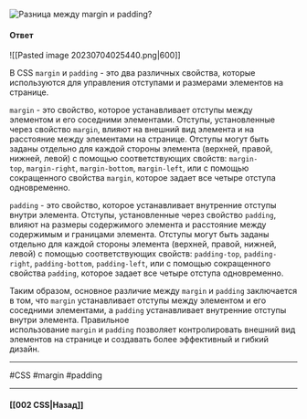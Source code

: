 ![Разница между `margin` и `padding`?](https://youtu.be/1eIRTdgzHtw?t=116)

#### Ответ

![[Pasted image 20230704025440.png|600]]

В CSS `margin` и `padding` - это два различных свойства, которые используются для управления отступами и размерами элементов на странице.

`margin` - это свойство, которое устанавливает отступы между элементом и его соседними элементами. Отступы, установленные через свойство `margin`, влияют на внешний вид элемента и на расстояние между элементами на странице. 
Отступы могут быть заданы отдельно для каждой стороны элемента (верхней, правой, нижней, левой) с помощью соответствующих свойств: `margin-top`, `margin-right`, `margin-bottom`, `margin-left`, или с помощью сокращенного свойства `margin`, которое задает все четыре отступа одновременно.

`padding` - это свойство, которое устанавливает внутренние отступы внутри элемента. 
Отступы, установленные через свойство `padding`, влияют на размеры содержимого элемента и расстояние между содержимым и границами элемента. Отступы могут быть заданы отдельно для каждой стороны элемента (верхней, правой, нижней, левой) с помощью соответствующих свойств: `padding-top`, `padding-right`, `padding-bottom`, `padding-left`, или с помощью сокращенного свойства `padding`, которое задает все четыре отступа одновременно.

Таким образом, основное различие между `margin` и `padding` заключается в том, что `margin` устанавливает отступы между элементом и его соседними элементами, а `padding` устанавливает внутренние отступы внутри элемента. Правильное использование `margin` и `padding` позволяет контролировать внешний вид элементов на странице и создавать более эффективный и гибкий дизайн.

___
#CSS #margin #padding 

___

#### [[002 CSS|Назад]]